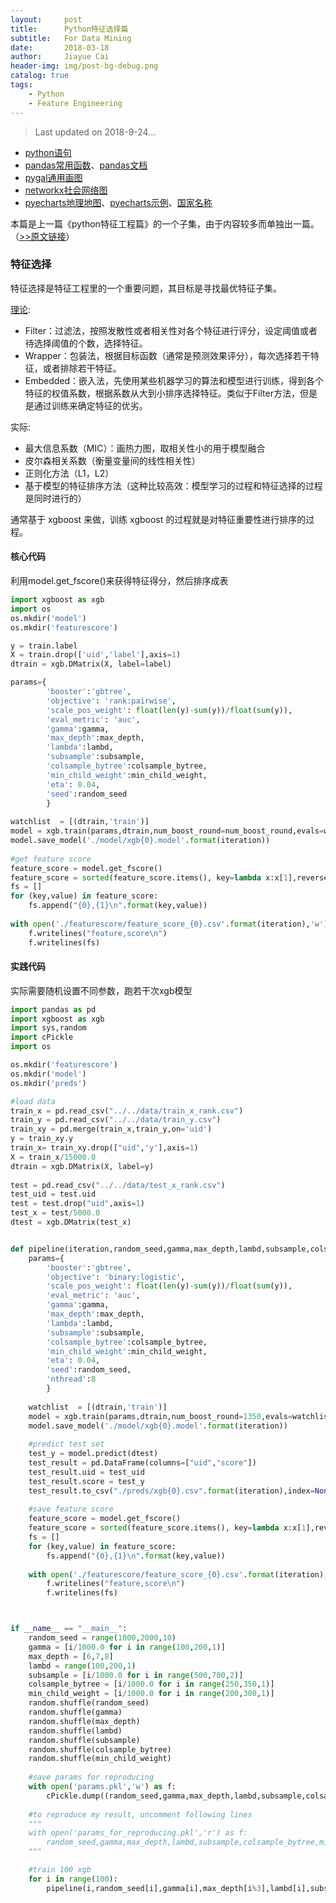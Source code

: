 ```yaml
---
layout:     post
title:      Python特征选择篇
subtitle:   For Data Mining
date:       2018-03-18
author:     Jiayue Cai
header-img: img/post-bg-debug.png
catalog: true
tags:
    - Python
    - Feature Engineering
---
```



>Last updated on 2018-9-24... 

- [python语句](http://www.runoob.com/python/python-tutorial.html)
- [pandas常用函数](https://www.jianshu.com/p/6eb5499cd07d)、[pandas文档](https://pandas.pydata.org/pandas-docs/stable/generated/pandas.DataFrame.html)
- [pygal通用画图](http://pygal.org/en/stable/documentation/types/maps/pygal_maps_world.html)
- [networkx社会网络图](https://networkx.github.io/documentation/networkx-2.1/#)
- [pyecharts地理地图](http://pyecharts.org/#/zh-cn/)、[pyecharts示例](http://pyecharts.herokuapp.com/geo)、[国家名称](https://github.com/echarts-maps/echarts-countries-js)

本篇是上一篇《python特征工程篇》的一个子集，由于内容较多而单独出一篇。（[>>原文链接](https://github.com/wepe/DataCastle-Solution/tree/master/code/feature_select)）

### 特征选择

特征选择是特征工程里的一个重要问题，其目标是寻找最优特征子集。

[理论](https://zhuanlan.zhihu.com/p/32749489):
- Filter：过滤法，按照发散性或者相关性对各个特征进行评分，设定阈值或者待选择阈值的个数，选择特征。
- Wrapper：包装法，根据目标函数（通常是预测效果评分），每次选择若干特征，或者排除若干特征。
- Embedded：嵌入法，先使用某些机器学习的算法和模型进行训练，得到各个特征的权值系数，根据系数从大到小排序选择特征。类似于Filter方法，但是是通过训练来确定特征的优劣。

实际:
- 最大信息系数（MIC）：画热力图，取相关性小的用于模型融合
- 皮尔森相关系数（衡量变量间的线性相关性）
- 正则化方法（L1，L2）
- 基于模型的特征排序方法（这种比较高效：模型学习的过程和特征选择的过程是同时进行的）

通常基于 xgboost 来做，训练 xgboost 的过程就是对特征重要性进行排序的过程。

#### 核心代码

利用model.get_fscore()来获得特征得分，然后排序成表

```python
import xgboost as xgb
import os
os.mkdir('model')
os.mkdir('featurescore')

y = train.label
X = train.drop(['uid','label'],axis=1)
dtrain = xgb.DMatrix(X, label=label)

params={
    	'booster':'gbtree',
    	'objective': 'rank:pairwise',
    	'scale_pos_weight': float(len(y)-sum(y))/float(sum(y)),
        'eval_metric': 'auc',
    	'gamma':gamma,
    	'max_depth':max_depth,
    	'lambda':lambd,
        'subsample':subsample,
        'colsample_bytree':colsample_bytree,
        'min_child_weight':min_child_weight, 
        'eta': 0.04,
    	'seed':random_seed
        }
    
watchlist  = [(dtrain,'train')]
model = xgb.train(params,dtrain,num_boost_round=num_boost_round,evals=watchlist)
model.save_model('./model/xgb{0}.model'.format(iteration))
      
#get feature score
feature_score = model.get_fscore()
feature_score = sorted(feature_score.items(), key=lambda x:x[1],reverse=True)
fs = []
for (key,value) in feature_score:
    fs.append("{0},{1}\n".format(key,value))
    
with open('./featurescore/feature_score_{0}.csv'.format(iteration),'w') as f:
    f.writelines("feature,score\n")
    f.writelines(fs)
```

#### 实践代码

实际需要随机设置不同参数，跑若干次xgb模型

```python
import pandas as pd
import xgboost as xgb
import sys,random
import cPickle
import os

os.mkdir('featurescore')
os.mkdir('model')
os.mkdir('preds')

#load data
train_x = pd.read_csv("../../data/train_x_rank.csv")
train_y = pd.read_csv("../../data/train_y.csv")
train_xy = pd.merge(train_x,train_y,on='uid')
y = train_xy.y
train_x= train_xy.drop(["uid",'y'],axis=1)
X = train_x/15000.0
dtrain = xgb.DMatrix(X, label=y)
    
test = pd.read_csv("../../data/test_x_rank.csv")
test_uid = test.uid
test = test.drop("uid",axis=1)
test_x = test/5000.0
dtest = xgb.DMatrix(test_x)


def pipeline(iteration,random_seed,gamma,max_depth,lambd,subsample,colsample_bytree,min_child_weight):
    params={
    	'booster':'gbtree',
    	'objective': 'binary:logistic',
    	'scale_pos_weight': float(len(y)-sum(y))/float(sum(y)),
        'eval_metric': 'auc',
    	'gamma':gamma,
    	'max_depth':max_depth,
    	'lambda':lambd,
        'subsample':subsample,
        'colsample_bytree':colsample_bytree,
        'min_child_weight':min_child_weight, 
        'eta': 0.04,
    	'seed':random_seed,
    	'nthread':8
        }
    
    watchlist  = [(dtrain,'train')]
    model = xgb.train(params,dtrain,num_boost_round=1350,evals=watchlist)
    model.save_model('./model/xgb{0}.model'.format(iteration))
    
    #predict test set
    test_y = model.predict(dtest)
    test_result = pd.DataFrame(columns=["uid","score"])
    test_result.uid = test_uid
    test_result.score = test_y
    test_result.to_csv("./preds/xgb{0}.csv".format(iteration),index=None,encoding='utf-8')
    
    #save feature score
    feature_score = model.get_fscore()
    feature_score = sorted(feature_score.items(), key=lambda x:x[1],reverse=True)
    fs = []
    for (key,value) in feature_score:
        fs.append("{0},{1}\n".format(key,value))
    
    with open('./featurescore/feature_score_{0}.csv'.format(iteration),'w') as f:
        f.writelines("feature,score\n")
        f.writelines(fs)



if __name__ == "__main__":
    random_seed = range(1000,2000,10)
    gamma = [i/1000.0 for i in range(100,200,1)]
    max_depth = [6,7,8]
    lambd = range(100,200,1)
    subsample = [i/1000.0 for i in range(500,700,2)]
    colsample_bytree = [i/1000.0 for i in range(250,350,1)]
    min_child_weight = [i/1000.0 for i in range(200,300,1)]
    random.shuffle(random_seed)
    random.shuffle(gamma)
    random.shuffle(max_depth)
    random.shuffle(lambd)
    random.shuffle(subsample)
    random.shuffle(colsample_bytree)
    random.shuffle(min_child_weight)
    
    #save params for reproducing
    with open('params.pkl','w') as f:
        cPickle.dump((random_seed,gamma,max_depth,lambd,subsample,colsample_bytree,min_child_weight),f)
    
    #to reproduce my result, uncomment following lines
    """
    with open('params_for_reproducing.pkl','r') as f:
        random_seed,gamma,max_depth,lambd,subsample,colsample_bytree,min_child_weight = cPickle.load(f)    
    """

    #train 100 xgb
    for i in range(100):
        pipeline(i,random_seed[i],gamma[i],max_depth[i%3],lambd[i],subsample[i],colsample_bytree[i],min_child_weight[i])

```